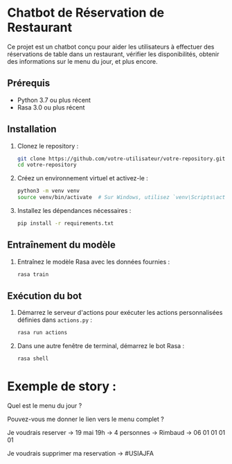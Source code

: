 # Chatbot de Réservation de Restaurant

Ce projet est un chatbot conçu pour aider les utilisateurs à effectuer des réservations de table dans un restaurant, vérifier les disponibilités, obtenir des informations sur le menu du jour, et plus encore.

## Prérequis

- Python 3.7 ou plus récent
- Rasa 3.0 ou plus récent

## Installation

1. Clonez le repository :
    ```bash
    git clone https://github.com/votre-utilisateur/votre-repository.git
    cd votre-repository
    ```

2. Créez un environnement virtuel et activez-le :
    ```bash
    python3 -m venv venv
    source venv/bin/activate  # Sur Windows, utilisez `venv\Scripts\activate`
    ```

3. Installez les dépendances nécessaires :
    ```bash
    pip install -r requirements.txt
    ```

## Entraînement du modèle

1. Entraînez le modèle Rasa avec les données fournies :
    ```bash
    rasa train
    ```

## Exécution du bot

1. Démarrez le serveur d'actions pour exécuter les actions personnalisées définies dans `actions.py` :
    ```bash
    rasa run actions
    ```

2. Dans une autre fenêtre de terminal, démarrez le bot Rasa :
    ```bash
    rasa shell
    ```

# Exemple de story :

Quel est le menu du jour ?

Pouvez-vous me donner le lien vers le menu complet ?

Je voudrais reserver -> 19 mai 19h -> 4 personnes -> Rimbaud -> 06 01 01 01 01

Je voudrais supprimer ma reservation -> #USIAJFA
